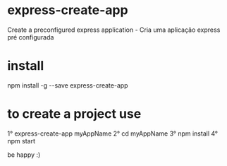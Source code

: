 # express-create-app
Create a preconfigured express application - Cria uma aplicação express pré configurada

# install
npm install -g --save express-create-app

# to create a project use
1° express-create-app myAppName
2° cd myAppName
3° npm install
4° npm start

be happy :)



